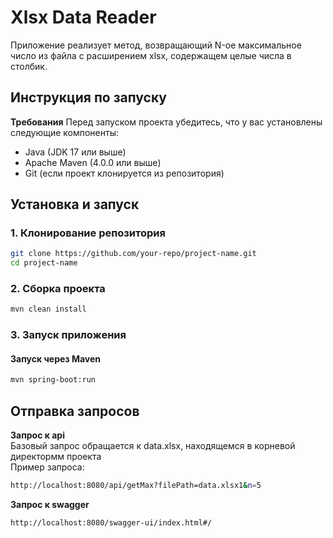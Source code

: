 # Xlsx Data Reader

Приложение реализует метод, возвращающий N-ое максимальное число из файла с расширением xlsx, содержащем целые числа в столбик.

## **Инструкция по запуску**

**Требования**
Перед запуском проекта убедитесь, что у вас установлены следующие компоненты:

- Java (JDK 17 или выше)
- Apache Maven (4.0.0 или выше)
- Git (если проект клонируется из репозитория)

## Установка и запуск

### 1. Клонирование репозитория
```sh
git clone https://github.com/your-repo/project-name.git
cd project-name
```

### 2. Сборка проекта
```sh
mvn clean install
```

### 3. Запуск приложения

#### Запуск через Maven
```sh
mvn spring-boot:run
```

## Отправка запросов
**Запрос к api**\
 Базовый запрос обращается к data.xlsx, находящемся в корневой директормм проекта\
Пример запроса:
```sh
http://localhost:8080/api/getMax?filePath=data.xlsx1&n=5
```

**Запрос к swagger**
```sh
http://localhost:8080/swagger-ui/index.html#/
```

